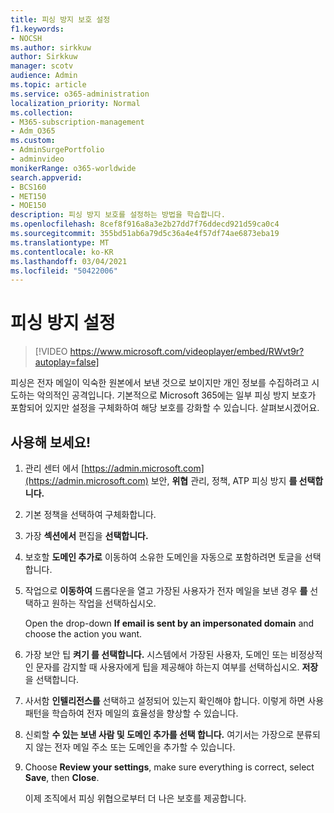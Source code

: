 ```yaml
---
title: 피싱 방지 보호 설정
f1.keywords:
- NOCSH
ms.author: sirkkuw
author: Sirkkuw
manager: scotv
audience: Admin
ms.topic: article
ms.service: o365-administration
localization_priority: Normal
ms.collection:
- M365-subscription-management
- Adm_O365
ms.custom:
- AdminSurgePortfolio
- adminvideo
monikerRange: o365-worldwide
search.appverid:
- BCS160
- MET150
- MOE150
description: 피싱 방지 보호를 설정하는 방법을 학습합니다.
ms.openlocfilehash: 8cef8f916a8a3e2b27dd7f76ddecd921d59ca0c4
ms.sourcegitcommit: 355bd51ab6a79d5c36a4e4f57df74ae6873eba19
ms.translationtype: MT
ms.contentlocale: ko-KR
ms.lasthandoff: 03/04/2021
ms.locfileid: "50422006"
---
```

# <a name="set-up-anti-phishing"></a>피싱 방지 설정

> [!VIDEO https://www.microsoft.com/videoplayer/embed/RWvt9r?autoplay=false]

피싱은 전자 메일이 익숙한 원본에서 보낸 것으로 보이지만 개인 정보를 수집하려고 시도하는 악의적인 공격입니다. 기본적으로 Microsoft 365에는 일부 피싱 방지 보호가 포함되어 있지만 설정을 구체화하여 해당 보호를 강화할 수 있습니다. 살펴보시겠어요.

## <a name="try-it"></a>사용해 보세요!

1. 관리 센터 에서 [https://admin.microsoft.com](https://admin.microsoft.com) 보안, **위협** 관리, 정책, ATP 피싱 방지 **를 선택합니다.** 
1. 기본 정책을 선택하여 구체화합니다. 
1. 가장 **섹션에서** 편집을 **선택합니다.**
1. 보호할 **도메인 추가로** 이동하여 소유한 도메인을 자동으로 포함하려면 토글을 선택합니다.
1. 작업으로 **이동하여** 드롭다운을 열고 가장된 사용자가 전자 메일을 보낸 경우 **를** 선택하고 원하는 작업을 선택하십시오.

    Open the drop-down **If email is sent by an impersonated domain** and choose the action you want.
1. 가장 보안 팁 **켜기 를 선택합니다.** 시스템에서 가장된 사용자, 도메인 또는 비정상적인 문자를 감지할 때 사용자에게 팁을 제공해야 하는지 여부를 선택하십시오. **저장** 을 선택합니다.
1. 사서함 **인텔리전스를** 선택하고 설정되어 있는지 확인해야 합니다. 이렇게 하면 사용 패턴을 학습하여 전자 메일의 효율성을 향상할 수 있습니다.
1. 신뢰할 **수 있는 보낸 사람 및 도메인 추가를 선택 합니다.** 여기서는 가장으로 분류되지 않는 전자 메일 주소 또는 도메인을 추가할 수 있습니다.
1. Choose **Review your settings**, make sure everything is correct, select **Save**, then **Close**.

    이제 조직에서 피싱 위협으로부터 더 나은 보호를 제공합니다.